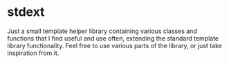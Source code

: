 # stdext

Just a small template helper library containing various classes and functions that I find useful and use often,
extending the standard template library functionality. Feel free to use various parts of the library, or just 
take inspiration from it.